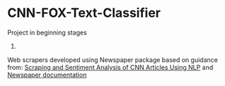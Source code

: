 # CNN-FOX-Text-Classifier

Project in beginning stages

1)

Web scrapers developed using Newspaper package based on guidance from: [Scraping and Sentiment Analysis of CNN Articles Using NLP](https://datacenteredleadership.com/2021/10/20/scraping-and-sentiment-analysis-of-cnn-articles-using-nlp/) and 
[Newspaper documentation](https://newspaper.readthedocs.io/en/latest/)

